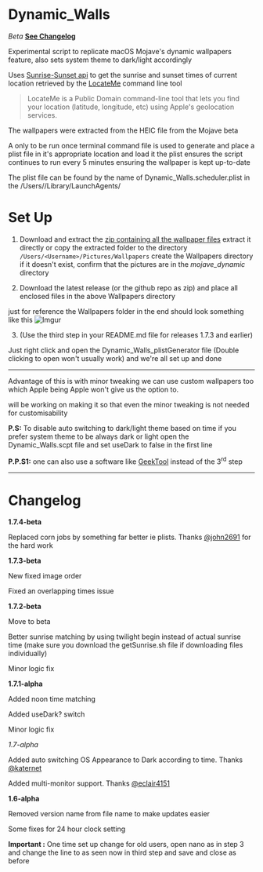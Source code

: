# Dynamic_Walls

*Beta* [**See Changelog**](https://github.com/kush-agra/Dynamic_Walls#changelog)

Experimental script to replicate macOS Mojave's dynamic wallpapers feature, also sets system theme to dark/light accordingly 

Uses [Sunrise-Sunset api](https://sunrise-sunset.org/api) to get the sunrise and sunset times of current location retrieved by the [LocateMe](http://iharder.sourceforge.net/current/macosx/locateme/) command line tool 

>LocateMe is a Public Domain command-line tool that lets you find your location (latitude, longitude, etc) using Apple's geolocation services.

The wallpapers were extracted from the HEIC file from the Mojave beta

A only to be run once terminal command file is used to generate and place a plist file in it's appropriate location and load it the plist ensures the script continues to run every 5 minutes ensuring the wallpaper is kept up-to-date

The plist file can be found by the name of Dynamic_Walls.scheduler.plist in the /Users/<Username>/Library/LaunchAgents/

# Set Up

1. Download and extract the [zip containing all the wallpaper files](https://mega.nz/#!UxxyVKJT!4Kn3ilScP2FALnbR3mG3G6I7gDpm7ZE8lGEGU1hGEG0)
extract it directly or copy the extracted folder to the directory `/Users/<Username>/Pictures/Wallpapers` create the Wallpapers directory if it doesn't exist, confirm that the pictures are in the *mojave_dynamic* directory

2. Download the latest release (or the github repo as zip) and place all enclosed files in the above Wallpapers directory

just for reference the Wallpapers folder in the end should look something like this
![Imgur](https://i.imgur.com/yrp4h7v.jpg)

3. (Use the third step in your README.md file for releases 1.7.3 and earlier)

Just right click and open the Dynamic_Walls_plistGenerator file (Double clicking to open won't usually work) and we're all set up and done
____
Advantage of this is with minor tweaking we can use custom wallpapers too which Apple being Apple won't give us the option to.

will be working on making it so that even the minor tweaking is not needed for customisability

**P.S:** To disable auto switching to dark/light theme based on time if you prefer system theme to be always dark or light open the Dynamic_Walls.scpt file and set useDark to false in the first line

**P.P.S1:** one can also use a software like [GeekTool](https://www.tynsoe.org/v2/geektool/) instead of the 3<sup>rd</sup> step
____

# Changelog
**1.7.4-beta**

Replaced corn jobs by something far better ie plists. Thanks [@john2691](https://github.com/john2691) for the hard work

**1.7.3-beta**

New fixed image order

Fixed an overlapping times issue

**1.7.2-beta**

Move to beta

Better sunrise matching by using twilight begin instead of actual sunrise time (make sure you download the getSunrise.sh file if downloading files individually)

Minor logic fix

**1.7.1-alpha**

Added noon time matching

Added useDark? switch

Minor logic fix

*1.7-alpha*

Added auto switching OS Appearance to Dark according to time. Thanks [@katernet](https://github.com/katernet/darkmode)

Added multi-monitor support. Thanks [@eclair4151](https://github.com/eclair4151)


**1.6-alpha**

Removed version name from file name to make updates easier

Some fixes for 24 hour clock setting

**Important :** One time set up change for old users, open nano as in step 3 and change the line to as seen now in third    step and save and close as before
